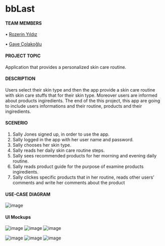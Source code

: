 # bbLast
#### TEAM MEMBERS
  • [Rozerin Yıldız](https://github.com/rozerinyildiz)
  
  • [Gaye Çolakoğlu](https://github.com/gayecolakoglu)

#### PROJECT TOPIC
  Application that provides a personalized skin care routine.


#### DESCRIPTION
  Users select their skin type and then the app provide a skin care routine with skin care stuffs that for their skin type. Moreover users are informed about products ingiredients. The end of the this project, this app are going to 
include users informations and their routine, products and their ingiredients.


#### SCENERIO
  1. Sally Jones signed up, in order to use the app.
  2. Sally logged in the app with her user name and password.
  3. Sally chooses her skin type.
  4. Sally reads her daily skin care routine steps.
  5. Sally sees recommended products for her morning and evening daily routine.
  6. Sally reads product guide for the purpose of examine products ingiredients. 
  7. Sally clickes specific products that in her routine, reads other users’ comments and write her comments about the product
  
  
 #### USE-CASE DIAGRAM
 
![image](https://user-images.githubusercontent.com/55553433/152352418-2f904f9a-b8aa-45f0-bf91-7c5006b3cfdb.png)


#### UI Mockups

![image](https://user-images.githubusercontent.com/55553433/152354633-19b2475e-a77f-42e4-af57-8c4c82ed402a.png)  ![image](https://user-images.githubusercontent.com/55553433/152354689-977e6086-c8d6-4fe4-a4fa-b57e701c8e2f.png)  ![image](https://user-images.githubusercontent.com/55553433/152354760-ea739789-2e9a-4dba-9f99-c1e68915e604.png)

![image](https://user-images.githubusercontent.com/55553433/152354826-1cfad6c1-77ce-43c2-a51a-36deb428ed8d.png)  ![image](https://user-images.githubusercontent.com/55553433/152354885-0546141e-87b3-4779-961a-13b2d03e2ea7.png)  ![image](https://user-images.githubusercontent.com/55553433/152354922-82636084-868b-4aef-907a-cc7d70cfdef6.png)









